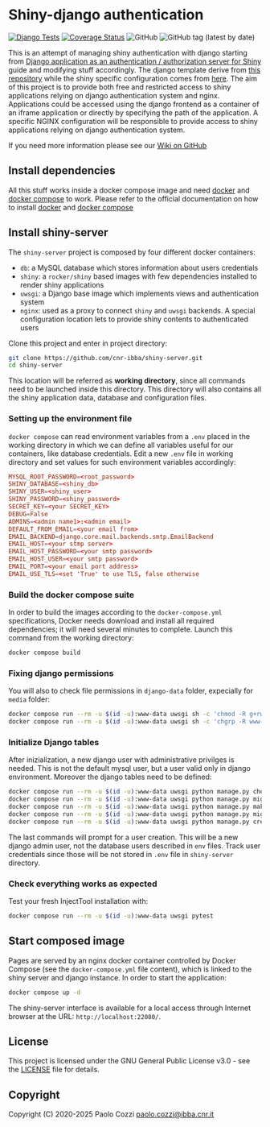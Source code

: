 
Shiny-django authentication
===========================

[![Django Tests](https://github.com/cnr-ibba/shiny-server/actions/workflows/django-tests.yml/badge.svg)](https://github.com/cnr-ibba/shiny-server/actions/workflows/django-tests.yml)
[![Coverage Status](https://coveralls.io/repos/github/cnr-ibba/shiny-server/badge.svg)](https://coveralls.io/github/cnr-ibba/shiny-server)
![GitHub](https://img.shields.io/github/license/cnr-ibba/shiny-server)
![GitHub tag (latest by date)](https://img.shields.io/github/v/tag/cnr-ibba/shiny-server)

This is an attempt of managing shiny authentication with django starting from
[Django application as an authentication / authorization server for Shiny](http://pawamoy.github.io/2018/03/15/django-auth-server-for-shiny/)
guide and modifying stuff accordingly. The django template derive from
[this repository](https://github.com/cnr-ibba/dockerfiles/tree/master/compose/django)
while the shiny specific configuration comes from [here](https://github.com/cnr-ibba/dockerfiles/tree/master/compose/shiny).
The aim of this project is to provide both free and restricted access to shiny
applications relying on django authentication system and nginx. Applications could
be accessed using the django frontend as a container of an iframe application or
directly by specifying the path of the application. A specific NGINX configuration
will be responsible to provide access to shiny applications relying on django
authentication system.

If you need more information please see our
[Wiki on GitHub](https://github.com/cnr-ibba/shiny-server/wiki)

Install dependencies
--------------------

All this stuff works inside a docker compose image and need [docker](https://www.docker.com/)
and [docker compose](https://docs.docker.com/compose/) to work. Please refer to
the official documentation on how to install [docker](https://docs.docker.com/install/)
and [docker compose](https://docs.docker.com/compose/install/)

Install shiny-server
--------------------

The `shiny-server` project is composed by four different docker containers:
- `db`: a MySQL database which stores information about users credentials
- `shiny`: a `rocker/shiny` based images with few dependencies installed to render
  shiny applications
- `uwsgi`: a Django base image which implements views and authentication system
- `nginx`: used as a proxy to connect `shiny` and `uwsgi` backends. A special
  configuration location lets to provide shiny contents to authenticated users

Clone this project and enter in project directory:

```bash
git clone https://github.com/cnr-ibba/shiny-server.git
cd shiny-server
```

This location will be referred as **working directory**, since all commands need
to be launched inside this directory. This directory will also contains all the
shiny application data, database and configuration files.

### Setting up the environment file

`docker compose` can read environment variables from a `.env` placed in the working
directory in which we can define all variables useful for our containers, like database
credentials. Edit a new `.env` file in working directory and set values for such
environment variables accordingly:

```conf
MYSQL_ROOT_PASSWORD=<root_password>
SHINY_DATABASE=<shiny_db>
SHINY_USER=<shiny_user>
SHINY_PASSWORD=<shiny_password>
SECRET_KEY=<your SECRET_KEY>
DEBUG=False
ADMINS=<admin name1>:<admin email>
DEFAULT_FROM_EMAIL=<your email from>
EMAIL_BACKEND=django.core.mail.backends.smtp.EmailBackend
EMAIL_HOST=<your stmp server>
EMAIL_HOST_PASSWORD=<your smtp password>
EMAIL_HOST_USER=<your smtp password>
EMAIL_PORT=<your email port address>
EMAIL_USE_TLS=<set 'True' to use TLS, false otherwise
```

### Build the docker compose suite

In order to build the images according to the `docker-compose.yml` specifications,
Docker needs download and install all required dependencies; it will need several
minutes to complete. Launch this command from the working directory:

```bash
docker compose build
```

### Fixing django permissions

You will also to check file permissions in `django-data` folder, expecially for `media`
folder:

```bash
docker compose run --rm -u $(id -u):www-data uwsgi sh -c 'chmod -R g+rw media && chmod g+rwx media/thumbnails/'
docker compose run --rm -u $(id -u):www-data uwsgi sh -c 'chgrp -R www-data .'
```

### Initialize Django tables

After inizialization, a new django user with administrative privilges is needed. This is
not the default mysql user, but a user valid only in django environment. Moreover
the django tables need to be defined:

```bash
docker compose run --rm -u $(id -u):www-data uwsgi python manage.py check
docker compose run --rm -u $(id -u):www-data uwsgi python manage.py migrate
docker compose run --rm -u $(id -u):www-data uwsgi python manage.py makemigrations
docker compose run --rm -u $(id -u):www-data uwsgi python manage.py migrate
docker compose run --rm -u $(id -u):www-data uwsgi python manage.py createsuperuser
```

The last commands will prompt for a user creation. This will be a new django
admin user, not the database users described in `env` files. Track user credentials
since those will be not stored in `.env` file in `shiny-server` directory.

### Check everything works as expected

Test  your fresh InjectTool installation with:

```bash
docker compose run --rm -u $(id -u):www-data uwsgi pytest
```

Start composed image
--------------------

Pages are served by an nginx docker container controlled by Docker Compose
(see the `docker-compose.yml` file content), which is linked to the shiny
server and django instance. In order to start the application:

```bash
docker compose up -d
```

The shiny-server interface is available for a local access through Internet browser
at the URL: `http://localhost:22080/`.

## License

This project is licensed under the GNU General Public License v3.0 - see the [LICENSE](LICENSE) file for details.

## Copyright

Copyright (C) 2020-2025 Paolo Cozzi <paolo.cozzi@ibba.cnr.it>
